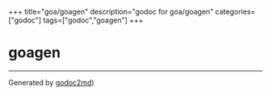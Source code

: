 +++
title="goa/goagen"
description="godoc for goa/goagen"
categories=["godoc"]
tags=["godoc","goagen"]
+++

# goagen








- - -
Generated by [godoc2md](http://godoc.org/github.com/davecheney/godoc2md))
